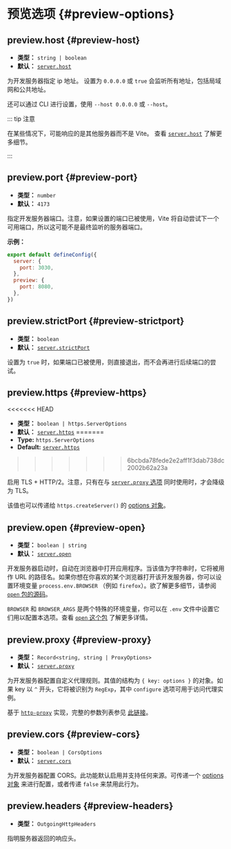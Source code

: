 # 预览选项 {#preview-options}

## preview.host {#preview-host}

- **类型：** `string | boolean`
- **默认：** [`server.host`](./server-options#server-host)

为开发服务器指定 ip 地址。
设置为 `0.0.0.0` 或 `true` 会监听所有地址，包括局域网和公共地址。

还可以通过 CLI 进行设置，使用 `--host 0.0.0.0` 或 `--host`。

::: tip 注意

在某些情况下，可能响应的是其他服务器而不是 Vite。
查看 [`server.host`](./server-options#server-host) 了解更多细节。

:::

## preview.port {#preview-port}

- **类型：** `number`
- **默认：** `4173`

指定开发服务器端口。注意，如果设置的端口已被使用，Vite 将自动尝试下一个可用端口，所以这可能不是最终监听的服务器端口。

**示例：**

```js
export default defineConfig({
  server: {
    port: 3030,
  },
  preview: {
    port: 8080,
  },
})
```

## preview.strictPort {#preview-strictport}

- **类型：** `boolean`
- **默认：** [`server.strictPort`](./server-options#server-strictport)

设置为 `true` 时，如果端口已被使用，则直接退出，而不会再进行后续端口的尝试。

## preview.https {#preview-https}

<<<<<<< HEAD
- **类型：** `boolean | https.ServerOptions`
- **默认：** [`server.https`](./server-options#server-https)
=======
- **Type:** `https.ServerOptions`
- **Default:** [`server.https`](./server-options#server-https)
>>>>>>> 6bcbda78fede2e2aff1f3dab738dc2002b62a23a

启用 TLS + HTTP/2。注意，只有在与 [`server.proxy` 选项](./server-options#server-proxy) 同时使用时，才会降级为 TLS。

该值也可以传递给 `https.createServer()` 的 [options 对象](https://nodejs.org/api/https.html#https_https_createserver_options_requestlistener)。

## preview.open {#preview-open}

- **类型：** `boolean | string`
- **默认：** [`server.open`](./server-options#server-open)

开发服务器启动时，自动在浏览器中打开应用程序。当该值为字符串时，它将被用作 URL 的路径名。如果你想在你喜欢的某个浏览器打开该开发服务器，你可以设置环境变量 `process.env.BROWSER` （例如 `firefox`）。欲了解更多细节，请参阅 [`open` 包的源码](https://github.com/sindresorhus/open#app)。

`BROWSER` 和 `BROWSER_ARGS` 是两个特殊的环境变量，你可以在 `.env` 文件中设置它们用以配置本选项。查看 [`open` 这个包](https://github.com/sindresorhus/open#app) 了解更多详情。

## preview.proxy {#preview-proxy}

- **类型：** `Record<string, string | ProxyOptions>`
- **默认：** [`server.proxy`](./server-options#server-proxy)

为开发服务器配置自定义代理规则。其值的结构为 `{ key: options }` 的对象。如果 key 以 `^` 开头，它将被识别为 `RegExp`，其中 `configure` 选项可用于访问代理实例。

基于 [`http-proxy`](https://github.com/http-party/node-http-proxy) 实现，完整的参数列表参见 [此链接](https://github.com/http-party/node-http-proxy#options)。

## preview.cors {#preview-cors}

- **类型：** `boolean | CorsOptions`
- **默认：** [`server.cors`](./server-options#server-cors)

为开发服务器配置 CORS。此功能默认启用并支持任何来源。可传递一个 [options 对象](https://github.com/expressjs/cors#configuration-options) 来进行配置，或者传递 `false` 来禁用此行为。

## preview.headers {#preview-headers}

- **类型：** `OutgoingHttpHeaders`

指明服务器返回的响应头。
